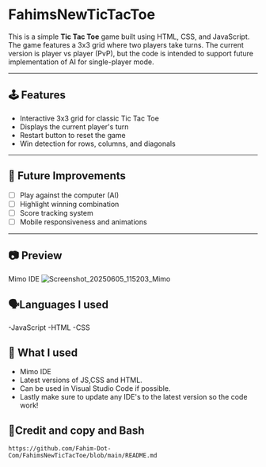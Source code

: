 # FahimsNewTicTacToe

This is a simple **Tic Tac Toe** game built using HTML, CSS, and JavaScript. The game features a 3x3 grid where two players take turns. The current version is player vs player (PvP), but the code is intended to support future implementation of AI for single-player mode.

---

## 🕹️ Features

- Interactive 3x3 grid for classic Tic Tac Toe
- Displays the current player's turn
- Restart button to reset the game
- Win detection for rows, columns, and diagonals

---

## 🚀 Future Improvements

- [ ] Play against the computer (AI)
- [ ] Highlight winning combination
- [ ] Score tracking system
- [ ] Mobile responsiveness and animations

---
## 📷 Preview
Mimo IDE
![Screenshot_20250605_115203_Mimo](https://github.com/user-attachments/assets/d6ff6c7b-839a-46f1-96e1-754040778a5e)

## 🗣Languages I used
-JavaScript 
-HTML
-CSS

## 🔨 What I used
- Mimo IDE
- Latest versions of JS,CSS and HTML.
- Can be used in Visual Studio Code if possible.
- Lastly make sure to update any IDE's to the latest version so the code work!


## 🍿Credit and copy and Bash
```
https://github.com/Fahim-Dot-Com/FahimsNewTicTacToe/blob/main/README.md
```


